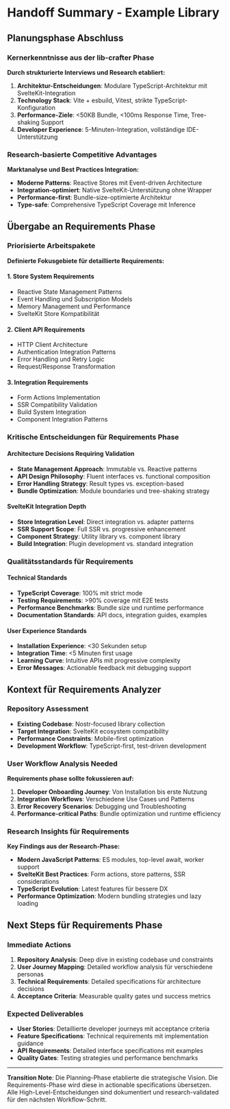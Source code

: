 # Handoff Summary - Example Library

## Planungsphase Abschluss

### Kernerkenntnisse aus der lib-crafter Phase
**Durch strukturierte Interviews und Research etabliert:**

1. **Architektur-Entscheidungen**: Modulare TypeScript-Architektur mit SvelteKit-Integration
2. **Technology Stack**: Vite + esbuild, Vitest, strikte TypeScript-Konfiguration
3. **Performance-Ziele**: <50KB Bundle, <100ms Response Time, Tree-shaking Support
4. **Developer Experience**: 5-Minuten-Integration, vollständige IDE-Unterstützung

### Research-basierte Competitive Advantages
**Marktanalyse und Best Practices Integration:**

- **Moderne Patterns**: Reactive Stores mit Event-driven Architecture
- **Integration-optimiert**: Native SvelteKit-Unterstützung ohne Wrapper
- **Performance-first**: Bundle-size-optimierte Architektur
- **Type-safe**: Comprehensive TypeScript Coverage mit Inference

## Übergabe an Requirements Phase

### Priorisierte Arbeitspakete
**Definierte Fokusgebiete für detaillierte Requirements:**

#### 1. Store System Requirements
- Reactive State Management Patterns
- Event Handling und Subscription Models
- Memory Management und Performance
- SvelteKit Store Kompatibilität

#### 2. Client API Requirements
- HTTP Client Architecture
- Authentication Integration Patterns
- Error Handling und Retry Logic
- Request/Response Transformation

#### 3. Integration Requirements
- Form Actions Implementation
- SSR Compatibility Validation
- Build System Integration
- Component Integration Patterns

### Kritische Entscheidungen für Requirements Phase

#### Architecture Decisions Requiring Validation
- **State Management Approach**: Immutable vs. Reactive patterns
- **API Design Philosophy**: Fluent interfaces vs. functional composition
- **Error Handling Strategy**: Result types vs. exception-based
- **Bundle Optimization**: Module boundaries und tree-shaking strategy

#### SvelteKit Integration Depth
- **Store Integration Level**: Direct integration vs. adapter patterns
- **SSR Support Scope**: Full SSR vs. progressive enhancement
- **Component Strategy**: Utility library vs. component library
- **Build Integration**: Plugin development vs. standard integration

### Qualitätsstandards für Requirements

#### Technical Standards
- **TypeScript Coverage**: 100% mit strict mode
- **Testing Requirements**: >90% coverage mit E2E tests
- **Performance Benchmarks**: Bundle size und runtime performance
- **Documentation Standards**: API docs, integration guides, examples

#### User Experience Standards
- **Installation Experience**: <30 Sekunden setup
- **Integration Time**: <5 Minuten first usage
- **Learning Curve**: Intuitive APIs mit progressive complexity
- **Error Messages**: Actionable feedback mit debugging support

## Kontext für Requirements Analyzer

### Repository Assessment
- **Existing Codebase**: Nostr-focused library collection
- **Target Integration**: SvelteKit ecosystem compatibility
- **Performance Constraints**: Mobile-first optimization
- **Development Workflow**: TypeScript-first, test-driven development

### User Workflow Analysis Needed
**Requirements phase sollte fokussieren auf:**

1. **Developer Onboarding Journey**: Von Installation bis erste Nutzung
2. **Integration Workflows**: Verschiedene Use Cases und Patterns
3. **Error Recovery Scenarios**: Debugging und Troubleshooting
4. **Performance-critical Paths**: Bundle optimization und runtime efficiency

### Research Insights für Requirements
**Key Findings aus der Research-Phase:**

- **Modern JavaScript Patterns**: ES modules, top-level await, worker support
- **SvelteKit Best Practices**: Form actions, store patterns, SSR considerations
- **TypeScript Evolution**: Latest features für bessere DX
- **Performance Optimization**: Modern bundling strategies und lazy loading

## Next Steps für Requirements Phase

### Immediate Actions
1. **Repository Analysis**: Deep dive in existing codebase und constraints
2. **User Journey Mapping**: Detailed workflow analysis für verschiedene personas
3. **Technical Requirements**: Detailed specifications für architecture decisions
4. **Acceptance Criteria**: Measurable quality gates und success metrics

### Expected Deliverables
- **User Stories**: Detaillierte developer journeys mit acceptance criteria
- **Feature Specifications**: Technical requirements mit implementation guidance
- **API Requirements**: Detailed interface specifications mit examples
- **Quality Gates**: Testing strategies und performance benchmarks

---

**Transition Note**: Die Planning-Phase etablierte die strategische Vision. Die Requirements-Phase wird diese in actionable specifications übersetzen. Alle High-Level-Entscheidungen sind dokumentiert und research-validated für den nächsten Workflow-Schritt. 